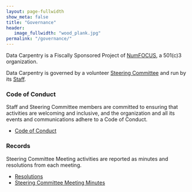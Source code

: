```yaml
---
layout: page-fullwidth
show_meta: false
title: "Governance"
header:
   image_fullwidth: "wood_plank.jpg"
permalink: "/governance/"
---
```


Data Carpentry is a Fiscally Sponsored Project of [NumFOCUS](http://www.numfocus.org), 
a 501(c)3 organization. 

Data Carpentry is governed by a volunteer [Steering Committee](/people/)
and run by its [Staff](/people/).

### Code of Conduct
Staff and Steering Committee members are committed to ensuring that activities are
welcoming and inclusive, and the organization and all its events and communications
adhere to a Code of Conduct.

- [Code of Conduct](/code-of-conduct/)

<h3>Records</h3>
Steering Committee Meeting activities are reported as minutes and resolutions from
each meeting. 

- [Resolutions](/resolutions/)
- [Steering Committee Meeting Minutes](/minutes/)

